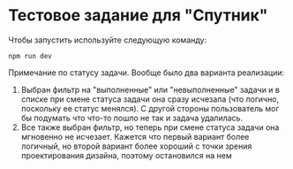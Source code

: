 # Тестовое задание для "Спутник"

Чтобы запустить используйте следующую команду:

```
npm run dev
```

Примечание по статусу задачи. Вообще было два варианта реализации:

1. Выбран фильтр на "выполненные" или "невыполненные" задачи и в списке при смене статуса задачи она сразу исчезала (что логично, поскольку ее статус менялся). С другой стороны пользователь мог бы подумать что что-то пошло не так и задача удалилась.
2. Все также выбран фильтр, но теперь при смене статуса задачи она мгновенно не исчезает.
   Кажется что первый вариант более логичный, но второй вариант более хороший с точки зрения проектирования дизайна, поэтому остановился на нем
